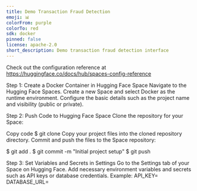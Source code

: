 ```yaml
---
title: Demo Transaction Fraud Detection
emoji: 📊
colorFrom: purple
colorTo: red
sdk: docker
pinned: false
license: apache-2.0
short_description: Demo transaction fraud detection interface
---
```


Check out the configuration reference at https://huggingface.co/docs/hub/spaces-config-reference


Step 1: Create a Docker Container in Hugging Face Space
Navigate to the Hugging Face Spaces.
Create a new Space and select Docker as the runtime environment.
Configure the basic details such as the project name and visibility (public or private).

Step 2: Push Code to Hugging Face Space
Clone the repository for your Space:

Copy code
$ git clone <your-space-url>
Copy your project files into the cloned repository directory.
Commit and push the files to the Space repository:

$ git add .
$ git commit -m "Initial project setup"
$ git push

Step 3: Set Variables and Secrets in Settings
Go to the Settings tab of your Space on Hugging Face.
Add necessary environment variables and secrets such as API keys or database credentials.
Example:
API_KEY=<your-api-key>
DATABASE_URL=<your-database-url>


